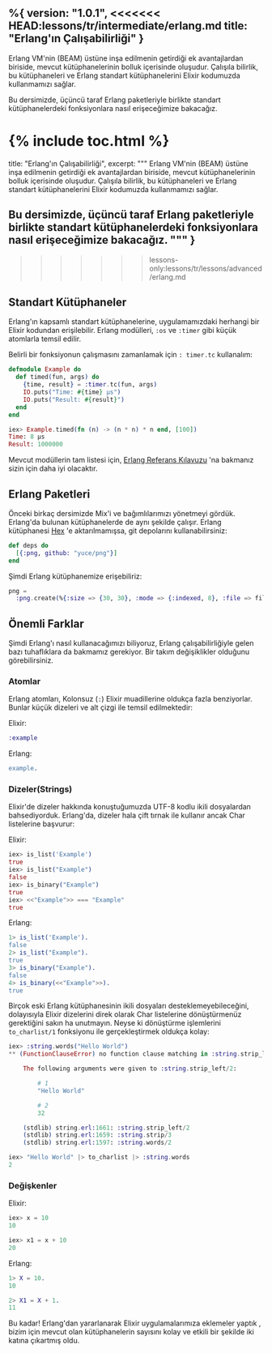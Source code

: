 %{
  version: "1.0.1",
<<<<<<< HEAD:lessons/tr/intermediate/erlang.md
  title: "Erlang'ın Çalışabilirliği"
}
---

Erlang VM'nin (BEAM) üstüne inşa edilmenin getirdiği ek avantajlardan biriside, mevcut kütüphanelerinin bolluk içerisinde oluşudur. Çalışıla bilirlik, bu kütüphaneleri ve Erlang standart kütüphanelerini Elixir kodumuzda kullanmamızı sağlar. 

Bu dersimizde, üçüncü taraf Erlang paketleriyle birlikte standart kütüphanelerdeki fonksiyonlara nasıl erişeceğimize bakacağız.

{% include toc.html %}
=======
  title: "Erlang'ın Çalışabilirliği",
  excerpt: """
  Erlang VM'nin (BEAM) üstüne inşa edilmenin getirdiği ek avantajlardan biriside, mevcut kütüphanelerinin bolluk içerisinde oluşudur. Çalışıla bilirlik, bu kütüphaneleri ve Erlang standart kütüphanelerini Elixir kodumuzda kullanmamızı sağlar. 

  Bu dersimizde, üçüncü taraf Erlang paketleriyle birlikte standart kütüphanelerdeki fonksiyonlara nasıl erişeceğimize bakacağız.
  """
}
---
>>>>>>> lessons-only:lessons/tr/lessons/advanced/erlang.md

## Standart Kütüphaneler

Erlang'ın kapsamlı standart kütüphanelerine, uygulamamızdaki herhangi bir Elixir kodundan erişilebilir. Erlang modülleri, `:os` ve `:timer` gibi küçük atomlarla temsil edilir.

Belirli bir fonksiyonun çalışmasını zamanlamak için `: timer.tc` kullanalım:

```elixir
defmodule Example do
  def timed(fun, args) do
    {time, result} = :timer.tc(fun, args)
    IO.puts("Time: #{time} μs")
    IO.puts("Result: #{result}")
  end
end

iex> Example.timed(fn (n) -> (n * n) * n end, [100])
Time: 8 μs
Result: 1000000
```

Mevcut modüllerin tam listesi için, [Erlang Referans Kılavuzu](http://erlang.org/doc/apps/stdlib/) 'na bakmanız sizin için daha iyi olacaktır.

## Erlang Paketleri

Önceki birkaç dersimizde Mix'i ve bağımlılarımızı yönetmeyi gördük. Erlang'da bulunan kütüphanelerde de aynı şekilde çalışır. Erlang kütüphanesi [Hex](https://hex.pm) 'e aktarılmamışsa, git depolarını kullanabilirsiniz:

```elixir
def deps do
  [{:png, github: "yuce/png"}]
end
```

Şimdi Erlang kütüphanemize erişebiliriz:

```elixir
png =
  :png.create(%{:size => {30, 30}, :mode => {:indexed, 8}, :file => file, :palette => palette})
```

## Önemli Farklar

Şimdi Erlang'ı nasıl kullanacağımızı biliyoruz, Erlang çalışabilirliğiyle gelen bazı tuhaflıklara da bakmamız gerekiyor. Bir takım değişiklikler olduğunu görebilirsiniz.

### Atomlar

Erlang atomları, Kolonsuz (`:`) Elixir muadillerine oldukça fazla benziyorlar. Bunlar küçük dizeleri ve alt çizgi ile temsil edilmektedir:

Elixir:

```elixir
:example
```

Erlang:

```erlang
example.
```

### Dizeler(Strings)

Elixir'de dizeler hakkında konuştuğumuzda UTF-8 kodlu ikili dosyalardan bahsediyorduk. Erlang'da, dizeler hala çift tırnak ile kullanır ancak Char listelerine başvurur:

Elixir:

```elixir
iex> is_list('Example')
true
iex> is_list("Example")
false
iex> is_binary("Example")
true
iex> <<"Example">> === "Example"
true
```

Erlang:

```erlang
1> is_list('Example').
false
2> is_list("Example").
true
3> is_binary("Example").
false
4> is_binary(<<"Example">>).
true
```

Birçok eski Erlang kütüphanesinin ikili dosyaları desteklemeyebileceğini, dolayısıyla Elixir dizelerini direk olarak Char listelerine dönüştürmenüz gerektiğini sakın ha unutmayın. Neyse ki dönüştürme işlemlerini `to_charlist/1` fonksiyonu ile gerçekleştirmek oldukça kolay:

```elixir
iex> :string.words("Hello World")
** (FunctionClauseError) no function clause matching in :string.strip_left/2

    The following arguments were given to :string.strip_left/2:

        # 1
        "Hello World"

        # 2
        32

    (stdlib) string.erl:1661: :string.strip_left/2
    (stdlib) string.erl:1659: :string.strip/3
    (stdlib) string.erl:1597: :string.words/2

iex> "Hello World" |> to_charlist |> :string.words
2
```

### Değişkenler

Elixir:

```elixir
iex> x = 10
10

iex> x1 = x + 10
20
```

Erlang:

```erlang
1> X = 10.
10

2> X1 = X + 1.
11
```

Bu kadar! Erlang'dan yararlanarak Elixir uygulamalarımıza eklemeler yaptık , bizim için mevcut olan kütüphanelerin sayısını kolay ve etkili bir şekilde iki katına çıkartmış oldu.
